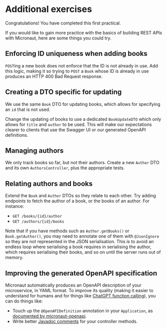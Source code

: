 # Additional exercises

Congratulations! You have completed this first practical.

If you would like to gain more practice with the basics of building REST APIs with Micronaut, here are some things you could try.

## Enforcing ID uniqueness when adding books

`POST`ing a new book does not enforce that the ID is not already in use.
Add this logic, making it so trying to `POST` a `Book` whose ID is already in use produces an HTTP 400 Bad Request response.

## Creating a DTO specific for updating

We use the same `Book` DTO for updating books, which allows for specifying an `id` that is not used.

Change the updating of books to use a dedicated `BookUpdateDTO` which only allows for `title` and `author` to be used.
This will make our expectations clearer to clients that use the Swagger UI or our generated OpenAPI definitions.

## Managing authors

We only track books so far, but not their authors.
Create a new `Author` DTO and its own `AuthorsController`, plus the appropriate tests.

## Relating authors and books

Extend the `Book` and `Author` DTOs so they relate to each other.
Try adding endpoints to fetch the author of a book, or the books of an author.
For instance:

* `GET /books/{id}/author`
* `GET /authors/{id}/books`

Note that if you have methods such as `Author.getBooks()` or `Book.getAuthor()`, you may need to annotate one of them with `@JsonIgnore` so they are not represented in the JSON serialisation.
This is to avoid an endless loop where serialising a book requires in serialising the author, which requires serialising their books, and so on until the server runs out of memory.

## Improving the generated OpenAPI specification

Micronaut automatically produces an OpenAPI description of your microservice, in YAML format.
To improve its quality (making it easier to understand for humans and for things like [ChatGPT function calling](https://cookbook.openai.com/examples/function_calling_with_an_openapi_spec)), you can do things like:

* Touch up the `@OpenAPIDefinition` annotation in your `Application`, as [documented by micronaut-openapi](https://micronaut-projects.github.io/micronaut-openapi/snapshot/guide/#openApiDefinition).
* Write better [Javadoc comments](https://micronaut-projects.github.io/micronaut-openapi/snapshot/guide/#controllers) for your controller methods.
